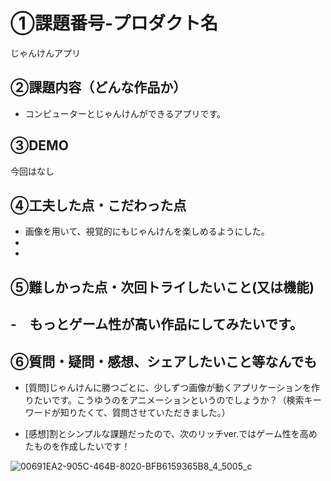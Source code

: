 # ①課題番号-プロダクト名
じゃんけんアプリ

## ②課題内容（どんな作品か）
- コンピューターとじゃんけんができるアプリです。

## ③DEMO
今回はなし

## ④工夫した点・こだわった点
- 画像を用いて、視覚的にもじゃんけんを楽しめるようにした。
-
-

## ⑤難しかった点・次回トライしたいこと(又は機能)
-　もっとゲーム性が高い作品にしてみたいです。
-

## ⑥質問・疑問・感想、シェアしたいこと等なんでも
- [質問]じゃんけんに勝つごとに、少しずつ画像が動くアプリケーションを作りたいです。こうゆうのをアニメーションというのでしょうか？（検索キーワードが知りたくて、質問させていただきました。）

- [感想]割とシンプルな課題だったので、次のリッチver.ではゲーム性を高めたものを作成したいです！


![00691EA2-905C-464B-8020-BFB6159365B8_4_5005_c](https://github.com/lily-code77/janken/assets/89288640/77f8a448-a7cd-4260-9866-b4357967fb06)

